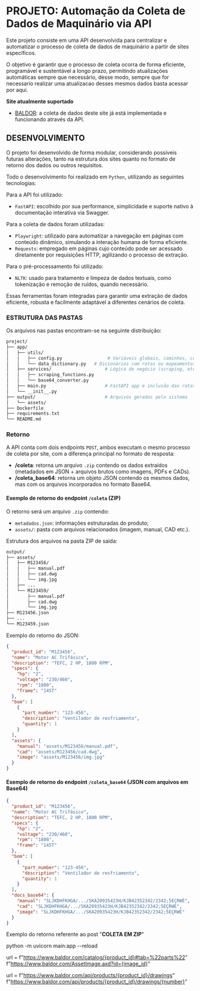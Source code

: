 
# PROJETO: Automação da Coleta de Dados de Maquinário via API

Este projeto consiste em uma API desenvolvida para centralizar e automatizar o processo de coleta de dados de maquinário a partir de sites específicos. 

O objetivo é garantir que o processo de coleta ocorra de forma eficiente, programável e sustentável a longo prazo, permitindo atualizações automáticas sempre que necessário, desse modo, sempre que for necessario realizar uma atualizacao desses mesmos dados basta acessar por aqui.

**Site atualmente suportado**

- [BALDOR](https://www.baldor.com/): a coleta de dados deste site já está implementada e funcionando através da API.

## DESENVOLVIMENTO

O projeto foi desenvolvido de forma modular, considerando possíveis futuras alterações, tanto na estrutura dos sites quanto no formato de retorno dos dados ou outros requisitos.

Todo o desenvolvimento foi realizado em `Python`, utilizando as seguintes tecnologias:

Para a API foi utilizado:

- `FastAPI`: escolhido por sua performance, simplicidade e suporte nativo à documentação interativa via Swagger.

Para a coleta de dados foram utilizadas:

- `Playwright`: utilizado para automatizar a navegação em páginas com conteúdo dinâmico, simulando a interação humana de forma eficiente.
- `Requests`: empregado em páginas cujo conteúdo pode ser acessado diretamente por requisições HTTP, agilizando o processo de extração.

Para o pré-processamento foi utilizado:

- `NLTK`: usado para tratamento e limpeza de dados textuais, como tokenização e remoção de ruídos, quando necessário.

Essas ferramentas foram integradas para garantir uma extração de dados eficiente, robusta e facilmente adaptável a diferentes cenários de coleta.

### ESTRUTURA DAS PASTAS

Os arquivos nas pastas encontram-se na seguinte distribuição: 

```bash
project/
├── app/
│   ├── utils/
│   │   ├── config.py                 # Variáveis globais, caminhos, constantes
│   │   └── data_dictionary.py   # Dicionários com rotas ou mapeamentos
│   ├── services/                    # Lógica de negócio (scraping, etc)
│   │   ├── scraping_functions.py
│   │   └── base64_converter.py
│   ├── main.py                      # FastAPI app e inclusão das rotas
│   └── __init__.py
├── output/                          # Arquivos gerados pelo sistema
│   └── assets/
├── Dockerfile
├── requirements.txt
└── README.md
```

### Retorno

A API conta com dois endpoints `POST`, ambos executam o mesmo processo de coleta por site, com a diferença principal no formato de resposta:

- **/coleta**: retorna um arquivo `.zip` contendo os dados extraídos (metadados em JSON + arquivos brutos como imagens, PDFs e CADs).
- **/coleta_base64**: retorna um objeto JSON contendo os mesmos dados, mas com os arquivos incorporados no formato Base64.

#### Exemplo de retorno do endpoint `/coleta` (ZIP)

O retorno será um arquivo `.zip` contendo:

- `metadados.json`: informações estruturadas do produto;
- `assets/`: pasta com arquivos relacionados (imagem, manual, CAD etc.).

Estrutura dos arquivos na pasta ZIP de saida:

```bash
output/
├── assets/
│   ├── M123456/
│   │   ├── manual.pdf
│   │   ├── cad.dwg
│   │   └── img.jpg
│   ├── ...
│   └── M123459/
│       ├── manual.pdf
│       ├── cad.dwg
│       └── img.jpg
├── M123456.json
├── ...
└── M123459.json
```

Exemplo do retorno do JSON:

```json
{
  "product_id": "M123456",
  "name": "Motor AC Trifásico",
  "description": "TEFC, 2 HP, 1800 RPM",
  "specs": {
    "hp": "2",
    "voltage": "230/460",
    "rpm": "1800",
    "frame": "145T"
  },
  "bom": [
    {
      "part_number": "123-456",
      "description": "Ventilador de resfriamento",
      "quantity": 1
    }
  ],
  "assets": {
    "manual": "assets/M123456/manual.pdf",
    "cad": "assets/M123456/cad.dwg",
    "image": "assets/M123456/img.jpg"
  }
}
```

#### Exemplo de retorno do endpoint `/coleta_base64` (JSON com arquivos em Base64)

```json
{
  "product_id": "M123456",
  "name": "Motor AC Trifásico",
  "description": "TEFC, 2 HP, 1800 RPM",
  "specs": {
    "hp": "2",
    "voltage": "230/460",
    "rpm": "1800",
    "frame": "145T"
  },
  "bom": [
    {
      "part_number": "123-456",
      "description": "Ventilador de resfriamento",
      "quantity": 1
    }
  ],
  "docs_base64": {
    "manual": "SLJKDHFKHGA/.../SKA20935423H/KJB42352342/2342;5EÇRWÉ",
    "cad": "SLJKDHFKHGA/.../SKA20935423H/KJB42352342/2342;5EÇRWÉ",
    "image": "SLJKDHFKHGA/.../SKA20935423H/KJB42352342/2342;5EÇRWÉ"
  }
}
```
Exemplo do retorno referente ao post "**COLETA EM ZIP**"




python -m uvicorn main:app --reload

url = f"https://www.baldor.com/catalog/{product_id}#tab=%22parts%22"
f"https://www.baldor.com/AssetImage.axd?id={image_id}"


url = f"https://www.baldor.com/api/products/{product_id}/drawings"
f"https://www.baldor.com/api/products/{product_id}/drawings/{number}"